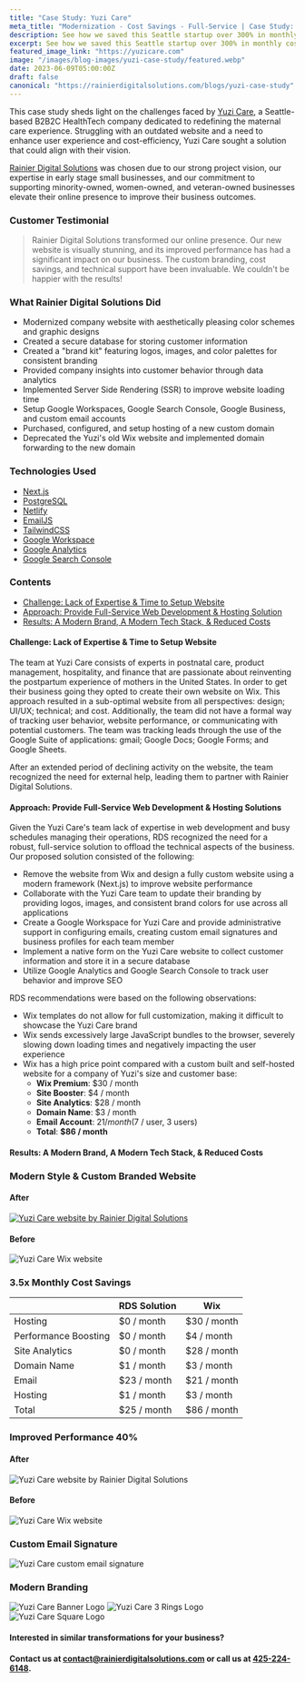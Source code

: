 ```yaml
---
title: "Case Study: Yuzi Care"
meta_title: "Modernization - Cost Savings - Full-Service | Case Study: Yuzi Care"
description: See how we saved this Seattle startup over 300% in monthly costs through website modernization and full-service IT/domain management. Read the Case Study.
excerpt: See how we saved this Seattle startup over 300% in monthly costs through website modernization and full-service IT / domain management.
featured_image_link: "https://yuzicare.com"
image: "/images/blog-images/yuzi-case-study/featured.webp"
date: 2023-06-09T05:00:00Z
draft: false
canonical: "https://rainierdigitalsolutions.com/blogs/yuzi-case-study"
---
```


This case study sheds light on the challenges faced by [Yuzi Care](https://yuzicare.com), a Seattle-based B2B2C HealthTech company dedicated to redefining the maternal care experience. Struggling with an outdated website and a need to enhance user experience and cost-efficiency, Yuzi Care sought a solution that could align with their vision.

[Rainier Digital Solutions](https://rainierdigitalsolutions.com) was chosen due to our strong project vision, our expertise in early stage small businesses, and our commitment to supporting minority-owned, women-owned, and veteran-owned businesses elevate their online presence to improve their business outcomes.

### Customer Testimonial

> Rainier Digital Solutions transformed our online presence. Our new website is visually stunning, and its improved performance has had a significant impact on our business. The custom branding, cost savings, and technical support have been invaluable. We couldn't be happier with the results!

### What Rainier Digital Solutions Did

- Modernized company website with aesthetically pleasing color schemes and graphic designs
- Created a secure database for storing customer information
- Created a "brand kit" featuring logos, images, and color palettes for consistent branding
- Provided company insights into customer behavior through data analytics
- Implemented Server Side Rendering (SSR) to improve website loading time
- Setup Google Workspaces, Google Search Console, Google Business, and custom email accounts
- Purchased, configured, and setup hosting of a new custom domain
- Deprecated the Yuzi's old Wix website and implemented domain forwarding to the new domain


### Technologies Used

- [Next.js](https://nextjs.org/)
- [PostgreSQL](https://www.postgresql.org/)
- [Netlify](https://www.netlify.com/)
- [EmailJS](https://www.emailjs.com/)
- [TailwindCSS](https://tailwindcss.com/)
- [Google Workspace](https://workspace.google.com/)
- [Google Analytics](https://marketingplatform.google.com/about/analytics/)
- [Google Search Console](https://search.google.com/search-console/about)

### Contents

- [Challenge: Lack of Expertise & Time to Setup Website](#challenge-lack-of-expertise--time-to-setup-website)
- [Approach: Provide Full-Service Web Development & Hosting Solution](#approach-provide-full-service-web-development--hosting-solutions)
- [Results: A Modern Brand, A Modern Tech Stack, & Reduced Costs](#results-a-modern-brand-a-modern-tech-stack--reduced-costs)

#### Challenge: Lack of Expertise & Time to Setup Website

The team at Yuzi Care consists of experts in postnatal care, product management, hospitality, and finance that are passionate about reinventing the postpartum experience of mothers in the United States. In order to get their business going they opted to create their own website on Wix. This approach resulted in a sub-optimal website from all perspectives: design; UI/UX; technical; and cost. Additionally, the team did not have a formal way of tracking user behavior, website performance, or communicating with potential customers. The team was tracking leads through the use of the Google Suite of applications: gmail; Google Docs; Google Forms; and Google Sheets.

After an extended period of declining activity on the website, the team recognized the need for external help, leading them to partner with Rainier Digital Solutions.

#### Approach: Provide Full-Service Web Development & Hosting Solutions

Given the Yuzi Care's team lack of expertise in web development and busy schedules managing their operations, RDS recognized the need for a robust, full-service solution to offload the technical aspects of the business. Our proposed solution consisted of the following:

- Remove the website from Wix and design a fully custom website using a modern framework (Next.js) to improve website performance
- Collaborate with the Yuzi Care team to update their branding by providing logos, images, and consistent brand colors for use across all applications
- Create a Google Workspace for Yuzi Care and provide administrative support in configuring emails, creating custom email signatures and business profiles for each team member
- Implement a native form on the Yuzi Care website to collect customer information and store it in a secure database
- Utilize Google Analytics and Google Search Console to track user behavior and improve SEO

RDS recommendations were based on the following observations:

- Wix templates do not allow for full customization, making it difficult to showcase the Yuzi Care brand
- Wix sends excessively large JavaScript bundles to the browser, severely slowing down loading times and negatively impacting the user experience
- Wix has a high price point compared with a custom built and self-hosted website for a company of Yuzi's size and customer base:
  - **Wix Premium**:    $30 / month
  - **Site Booster**:    $4 / month
  - **Site Analytics**: $28 / month
  - **Domain Name**:     $3 / month
  - **Email Account**:  $21 / month ($7 / user, 3 users)
  - **Total**:        **$86 / month**

#### Results: A Modern Brand, A Modern Tech Stack, & Reduced Costs

<div className="text-center">
  <h3 className="text-xl">Modern Style & Custom Branded Website</h3>
  <div className="flex items-center justify-between text-center">
    <div>
      <h4>After</h4>
      <a href="https://yuzicare.com" target="_blank">
        <img
          src='/images/blog-images/yuzi-case-study/yuzi-after.webp'
          alt="Yuzi Care website by Rainier Digital Solutions"
          className="max-h-[60vh]"
        />
      </a>
    </div>
    <div>
      <h4>Before</h4>
      <img
        src='/images/blog-images/yuzi-case-study/yuzi-before.webp'
        alt="Yuzi Care Wix website"
        className="max-h-[60vh]"
      />
    </div>
  </div>
</div>

<div className="flex flex-col items-center justify-center mt-4 text-center">
  <h3 className="text-xl">3.5x Monthly Cost Savings</h3>
  <table className="table-auto">
    <thead className="text-center bg-gray-200">
      <tr className="font-bold">
        <th></th>
        <th>RDS Solution</th>
        <th>Wix</th>
      </tr>
    </thead>
    <tbody>
      <tr>
        <td className="py-2 text-left">Hosting</td>
        <td className="py-2 text-right border-b border-gray-300">$0 / month</td>
        <td className="py-2 text-right border-b border-gray-300">$30 / month</td>
      </tr>
      <tr>
        <td className="py-2 text-left">Performance Boosting</td>
        <td className="py-2 text-right border-b border-gray-300">$0 / month</td>
        <td className="py-2 text-right border-b border-gray-300">$4 / month</td>
      </tr>
      <tr>
        <td className="py-2 text-left">Site Analytics</td>
        <td className="py-2 text-right border-b border-gray-300">$0 / month</td>
        <td className="py-2 text-right border-b border-gray-300">$28 / month</td>
      </tr>
      <tr>
        <td className="py-2 text-left">Domain Name</td>
        <td className="py-2 text-right border-b border-gray-300">$1 / month</td>
        <td className="py-2 text-right border-b border-gray-300">$3 / month</td>
      </tr>
      <tr>
        <td className="py-2 text-left">Email</td>
        <td className="py-2 text-right border-b border-gray-300">$23 / month</td>
        <td className="py-2 text-right border-b border-gray-300">$21 / month</td>
      </tr>
      <tr>
        <td className="py-2 text-left">Hosting</td>
        <td className="py-2 text-right border-b border-gray-300">$1 / month</td>
        <td className="py-2 text-right border-b border-gray-300">$3 / month</td>
      </tr>
        <tr className="font-bold bg-gray-200">
          <td className="py-2 text-left">Total</td>
          <td className="py-2 text-right">$25 / month</td>
          <td className="py-2 text-right">$86 / month</td>
        </tr>
    </tbody>
  </table>
</div>

<div className="mt-4 text-center">
  <h3 className="text-xl">Improved Performance 40%</h3>
  <div className="flex items-center justify-between gap-10 text-center">
    <div>
      <h4>After</h4>
      <img
        src='/images/blog-images/yuzi-case-study/yuzicare_lighthouse.webp'
        alt="Yuzi Care website by Rainier Digital Solutions"
        className="max-h-[60vh]"
      />
    </div>
    <div>
      <h4>Before</h4>
      <img
        src='/images/blog-images/yuzi-case-study/yuzimoon_lighthouse.webp'
        alt="Yuzi Care Wix website"
        className="max-h-[60vh]"
      />
    </div>
  </div>
</div>

<div className="flex flex-col items-center mt-4 mb-12">
  <h3 className="text-xl">Custom Email Signature</h3>
  <img
    src='/images/blog-images/yuzi-case-study/email-signature.webp'
    alt="Yuzi Care custom email signature"
  />
</div>

<div className="flex flex-col items-center mt-4 mb-12">
  <h3 className="text-xl">Modern Branding</h3>
  <div className="flex flex-wrap justify-center">
    <img
      src='/images/blog-images/yuzi-case-study/yuzi_only_banner.webp'
      alt="Yuzi Care Banner Logo"
    />
    <img
      src='/images/blog-images/yuzi-case-study/yuzi_rings_logo.svg'
      alt="Yuzi Care 3 Rings Logo"
    />
    <img
      src='/images/blog-images/yuzi-case-study/yuzi_square_logo.webp'
      alt="Yuzi Care Square Logo"
      className="h-[200px] w-[200px]"
    />
  </div>
</div>

#### Interested in similar transformations for your business?

#### Contact us at [contact@rainierdigitalsolutions.com](mailto:contact@rainierdigitalsolutions.com) or call us at [425-224-6148](tel:425-224-6148).
